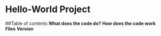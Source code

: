 # Hello-World Project
##Table of contents
**What does the code do?**
**How does the code work**
**Files**
**Version**
